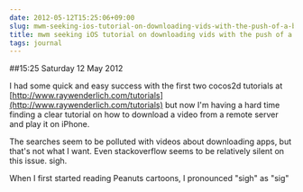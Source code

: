 ```yaml
---
date: 2012-05-12T15:25:06+09:00
slug: mwm-seeking-ios-tutorial-on-downloading-vids-with-the-push-of-a-button
title: mwm seeking iOS tutorial on downloading vids with the push of a button
tags: journal
---
```


##15:25 Saturday 12 May 2012

I had some quick and easy success with the first two cocos2d tutorials at [http://www.raywenderlich.com/tutorials](http://www.raywenderlich.com/tutorials) but now I'm having a hard time finding a clear tutorial on how to download a video from a remote server and play it on iPhone.

 

The searches seem to be polluted with videos about downloading apps, but that's not what I want.  Even stackoverflow seems to be relatively silent on this issue.  sigh.

 

When I first started reading Peanuts cartoons, I pronounced "sigh" as "sig"
